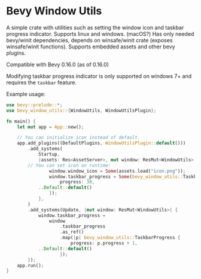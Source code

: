# Bevy Window Utils

A simple crate with utilities such as setting the window icon and taskbar progress indicator.
Supports linux and windows. (macOS?)
Has only needed bevy/winit dependencies, depends on winsafe/winit crate (exposes winsafe/winit functions). 
Supports embedded assets and other bevy plugins.

Compatible with Bevy 0.16.0 (as of 0.16.0)

Modifying taskbar progress indicator is only supported on windows 7+ and requires the `taskbar` feature.

Example usage:
```rs
use bevy::prelude::*;
use bevy_window_utils::{WindowUtils, WindowUtilsPlugin};

fn main() {
    let mut app = App::new();

    // You can initialize icon instead of default.
    app.add_plugins((DefaultPlugins, WindowUtilsPlugin::default()))
        .add_systems(
            Startup,
            |assets: Res<AssetServer>, mut window: ResMut<WindowUtils>| {
		// You can set icon on runtime:
                window.window_icon = Some(assets.load("icon.png"));
                window.taskbar_progress = Some(bevy_window_utils::TaskbarProgress {
                    progress: 30,
		    ..Default::default()
                });
            },
        )
        .add_systems(Update, |mut window: ResMut<WindowUtils>| {
            window.taskbar_progress =
                window
                    .taskbar_progress
                    .as_ref()
                    .map(|p| bevy_window_utils::TaskbarProgress {
                        progress: p.progress + 1,
			..Default::default()
                    });
        });
    app.run();
}
```
